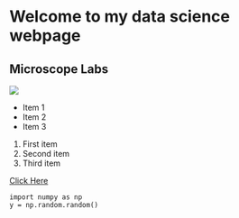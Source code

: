 # Welcome to my data science webpage

## Microscope Labs

<img src="https://cdn.the-scientist.com/assets/articleNo/65746/aImg/31564/artificial-intelligence-image-data-learning-m.png">


- Item 1
- Item 2
- Item 3

1. First item
2. Second item
3. Third item

[Click Here](https://mpcrlab.com)

```
import numpy as np
y = np.random.random()
```
